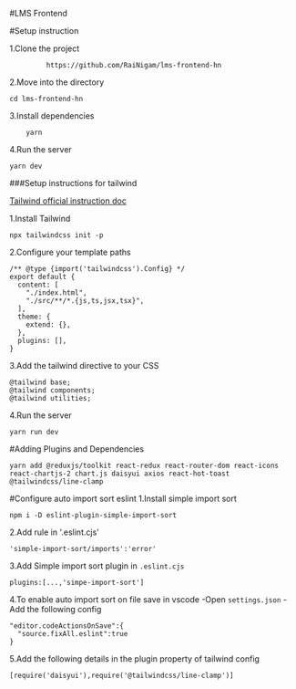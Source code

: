 #LMS Frontend

#Setup instruction 

1.Clone the project
``````
         https://github.com/RaiNigam/lms-frontend-hn
``````

2.Move into the directory
``````
cd lms-frontend-hn
``````

3.Install dependencies
``````
    yarn
``````

4.Run the server
``````
yarn dev
``````


###Setup instructions for tailwind

[Tailwind official instruction doc](https://tailwindcss.com/docs/guides/vite)

1.Install Tailwind 
``````
npx tailwindcss init -p
``````
2.Configure your template paths
``````
/** @type {import('tailwindcss').Config} */
export default {
  content: [
    "./index.html",
    "./src/**/*.{js,ts,jsx,tsx}",
  ],
  theme: {
    extend: {},
  },
  plugins: [],
}
``````
3.Add the tailwind directive to your CSS
``````
@tailwind base;
@tailwind components;
@tailwind utilities;
``````
4.Run the server
``````
yarn run dev
``````
#Adding Plugins and Dependencies
``````
yarn add @reduxjs/toolkit react-redux react-router-dom react-icons react-chartjs-2 chart.js daisyui axios react-hot-toast @tailwindcss/line-clamp
``````


#Configure auto import sort  eslint
1.Install simple import sort
``````
npm i -D eslint-plugin-simple-import-sort
``````
2.Add rule in '.eslint.cjs'
``````
'simple-import-sort/imports':'error'
``````
3.Add Simple import sort plugin in `.eslint.cjs`
``````
plugins:[...,'simpe-import-sort']
``````
4.To enable auto import sort on file save in vscode
 -Open `settings.json`
 -Add the following config
``````
"editor.codeActionsOnSave":{
  "source.fixAll.eslint":true
}
``````
5.Add the following details in the plugin property of tailwind config
``````
[require('daisyui'),require('@tailwindcss/line-clamp')]
``````